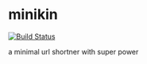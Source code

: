 # minikin

[![Build Status](https://travis-ci.org/cliffxuan/minikin.svg?branch=master)](https://travis-ci.org/cliffxuan/minikin)

a minimal url shortner with super power
